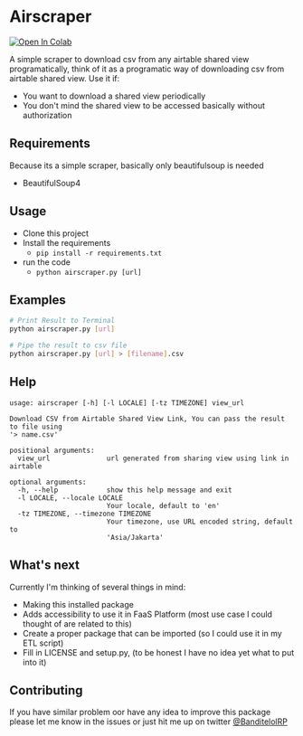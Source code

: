 # Airscraper
[![Open In Colab](https://colab.research.google.com/assets/colab-badge.svg)](banditelol/airscraper/blob/master/notebook/Airtable%20Scraping%20CSV.ipynb)

A simple scraper to download csv from any airtable shared view programatically, think of it as a programatic way of downloading csv from airtable shared view.
Use it if:
- You want to download a shared view periodically
- You don't mind the shared view to be accessed basically without authorization

## Requirements
Because its a simple scraper, basically only beautifulsoup is needed
- BeautifulSoup4

## Usage
- Clone this project
- Install the requirements
  - `pip install -r requirements.txt`
- run the code
  - `python airscraper.py [url]`

## Examples
``` Bash
# Print Result to Terminal
python airscraper.py [url]

# Pipe the result to csv file
python airscraper.py [url] > [filename].csv

```

## Help
```
usage: airscraper [-h] [-l LOCALE] [-tz TIMEZONE] view_url

Download CSV from Airtable Shared View Link, You can pass the result to file using
'> name.csv'

positional arguments:
  view_url              url generated from sharing view using link in airtable

optional arguments:
  -h, --help            show this help message and exit
  -l LOCALE, --locale LOCALE
                        Your locale, default to 'en'
  -tz TIMEZONE, --timezone TIMEZONE
                        Your timezone, use URL encoded string, default to
                        'Asia/Jakarta'
```

## What's next
Currently I'm thinking of several things in mind:
- Making this installed package
- Adds accessibility to use it in FaaS Platform (most use case I could thought of are related to this)
- Create a proper package that can be imported (so I could use it in my ETL script)
- Fill in LICENSE and setup.py, (to be honest I have no idea yet what to put into it)

## Contributing
If you have similar problem oor have any idea to improve this package please let me know in the issues or just hit me up on twitter [@BanditelolRP](https://twitter.com/banditelolRP)
